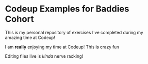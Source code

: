# Codeup Examples for Baddies Cohort

This is my personal repository of exercises I've completed during my amazing time at Codeup!

I am **really** enjoying my time at Codeup!  This is crazy fun

Editing files live is *kinda* nerve racking!
